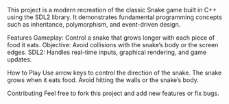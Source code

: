 This project is a modern recreation of the classic Snake game built in C++ using the SDL2 library. It demonstrates fundamental programming concepts such as inheritance, polymorphism, and event-driven design.

Features
Gameplay: Control a snake that grows longer with each piece of food it eats.
Objective: Avoid collisions with the snake’s body or the screen edges.
SDL2: Handles real-time inputs, graphical rendering, and game updates.


How to Play
Use arrow keys to control the direction of the snake.
The snake grows when it eats food.
Avoid hitting the walls or the snake’s body.

Contributing
Feel free to fork this project and add new features or fix bugs.

